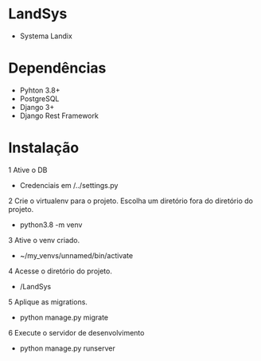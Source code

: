 # LandSys
- Systema Landix

# Dependências
- Pyhton 3.8+
- PostgreSQL
- Django 3+ 
- Django Rest Framework

# Instalação
1 Ative o DB
- Credenciais em /../settings.py

2 Crie o virtualenv para o projeto. Escolha um diretório fora do diretório do projeto.
- python3.8 -m venv

3 Ative o venv criado.
- ~/my_venvs/unnamed/bin/activate

4 Acesse o diretório do projeto.
- /LandSys

5 Aplique as migrations.
- python manage.py migrate

6 Execute o servidor de desenvolvimento
- python manage.py runserver
